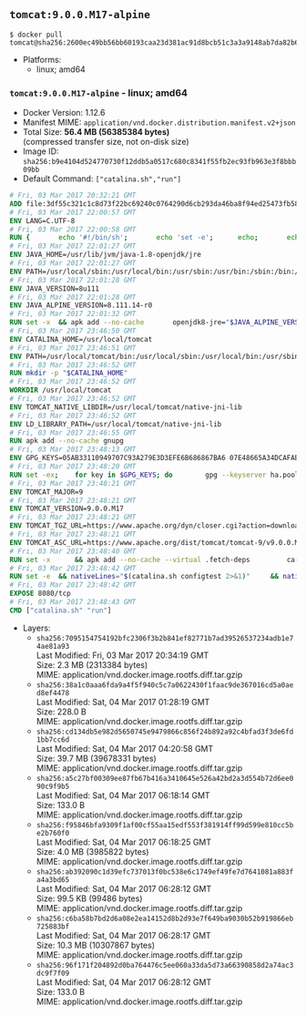 ## `tomcat:9.0.0.M17-alpine`

```console
$ docker pull tomcat@sha256:2600ec49bb56bb60193caa23d381ac91d8bcb51c3a3a9148ab7da82b627e8863
```

-	Platforms:
	-	linux; amd64

### `tomcat:9.0.0.M17-alpine` - linux; amd64

-	Docker Version: 1.12.6
-	Manifest MIME: `application/vnd.docker.distribution.manifest.v2+json`
-	Total Size: **56.4 MB (56385384 bytes)**  
	(compressed transfer size, not on-disk size)
-	Image ID: `sha256:b9e4104d524770730f12ddb5a0517c680c8341f55fb2ec93fb963e3f8bbb09bb`
-	Default Command: `["catalina.sh","run"]`

```dockerfile
# Fri, 03 Mar 2017 20:32:21 GMT
ADD file:3df55c321c1c8d73f22bc69240c0764290d6cb293da46ba8f94ed25473fb5853 in / 
# Fri, 03 Mar 2017 22:00:57 GMT
ENV LANG=C.UTF-8
# Fri, 03 Mar 2017 22:00:58 GMT
RUN { 		echo '#!/bin/sh'; 		echo 'set -e'; 		echo; 		echo 'dirname "$(dirname "$(readlink -f "$(which javac || which java)")")"'; 	} > /usr/local/bin/docker-java-home 	&& chmod +x /usr/local/bin/docker-java-home
# Fri, 03 Mar 2017 22:01:27 GMT
ENV JAVA_HOME=/usr/lib/jvm/java-1.8-openjdk/jre
# Fri, 03 Mar 2017 22:01:27 GMT
ENV PATH=/usr/local/sbin:/usr/local/bin:/usr/sbin:/usr/bin:/sbin:/bin:/usr/lib/jvm/java-1.8-openjdk/jre/bin:/usr/lib/jvm/java-1.8-openjdk/bin
# Fri, 03 Mar 2017 22:01:28 GMT
ENV JAVA_VERSION=8u111
# Fri, 03 Mar 2017 22:01:28 GMT
ENV JAVA_ALPINE_VERSION=8.111.14-r0
# Fri, 03 Mar 2017 22:01:32 GMT
RUN set -x 	&& apk add --no-cache 		openjdk8-jre="$JAVA_ALPINE_VERSION" 	&& [ "$JAVA_HOME" = "$(docker-java-home)" ]
# Fri, 03 Mar 2017 23:46:50 GMT
ENV CATALINA_HOME=/usr/local/tomcat
# Fri, 03 Mar 2017 23:46:51 GMT
ENV PATH=/usr/local/tomcat/bin:/usr/local/sbin:/usr/local/bin:/usr/sbin:/usr/bin:/sbin:/bin:/usr/lib/jvm/java-1.8-openjdk/jre/bin:/usr/lib/jvm/java-1.8-openjdk/bin
# Fri, 03 Mar 2017 23:46:52 GMT
RUN mkdir -p "$CATALINA_HOME"
# Fri, 03 Mar 2017 23:46:52 GMT
WORKDIR /usr/local/tomcat
# Fri, 03 Mar 2017 23:46:52 GMT
ENV TOMCAT_NATIVE_LIBDIR=/usr/local/tomcat/native-jni-lib
# Fri, 03 Mar 2017 23:46:52 GMT
ENV LD_LIBRARY_PATH=/usr/local/tomcat/native-jni-lib
# Fri, 03 Mar 2017 23:46:55 GMT
RUN apk add --no-cache gnupg
# Fri, 03 Mar 2017 23:48:13 GMT
ENV GPG_KEYS=05AB33110949707C93A279E3D3EFE6B686867BA6 07E48665A34DCAFAE522E5E6266191C37C037D42 47309207D818FFD8DCD3F83F1931D684307A10A5 541FBE7D8F78B25E055DDEE13C370389288584E7 61B832AC2F1C5A90F0F9B00A1C506407564C17A3 79F7026C690BAA50B92CD8B66A3AD3F4F22C4FED 9BA44C2621385CB966EBA586F72C284D731FABEE A27677289986DB50844682F8ACB77FC2E86E29AC A9C5DF4D22E99998D9875A5110C01C5A2F6059E7 DCFD35E0BF8CA7344752DE8B6FB21E8933C60243 F3A04C595DB5B6A5F1ECA43E3B7BBB100D811BBE F7DA48BB64BCB84ECBA7EE6935CD23C10D498E23
# Fri, 03 Mar 2017 23:48:20 GMT
RUN set -ex; 	for key in $GPG_KEYS; do 		gpg --keyserver ha.pool.sks-keyservers.net --recv-keys "$key"; 	done
# Fri, 03 Mar 2017 23:48:21 GMT
ENV TOMCAT_MAJOR=9
# Fri, 03 Mar 2017 23:48:21 GMT
ENV TOMCAT_VERSION=9.0.0.M17
# Fri, 03 Mar 2017 23:48:21 GMT
ENV TOMCAT_TGZ_URL=https://www.apache.org/dyn/closer.cgi?action=download&filename=tomcat/tomcat-9/v9.0.0.M17/bin/apache-tomcat-9.0.0.M17.tar.gz
# Fri, 03 Mar 2017 23:48:21 GMT
ENV TOMCAT_ASC_URL=https://www.apache.org/dist/tomcat/tomcat-9/v9.0.0.M17/bin/apache-tomcat-9.0.0.M17.tar.gz.asc
# Fri, 03 Mar 2017 23:48:40 GMT
RUN set -x 		&& apk add --no-cache --virtual .fetch-deps 		ca-certificates 		tar 		openssl 	&& wget -O tomcat.tar.gz "$TOMCAT_TGZ_URL" 	&& wget -O tomcat.tar.gz.asc "$TOMCAT_ASC_URL" 	&& gpg --batch --verify tomcat.tar.gz.asc tomcat.tar.gz 	&& tar -xvf tomcat.tar.gz --strip-components=1 	&& rm bin/*.bat 	&& rm tomcat.tar.gz* 		&& nativeBuildDir="$(mktemp -d)" 	&& tar -xvf bin/tomcat-native.tar.gz -C "$nativeBuildDir" --strip-components=1 	&& apk add --no-cache --virtual .native-build-deps 		apr-dev 		gcc 		libc-dev 		make 		"openjdk${JAVA_VERSION%%[-~bu]*}"="$JAVA_ALPINE_VERSION" 		openssl-dev 	&& ( 		export CATALINA_HOME="$PWD" 		&& cd "$nativeBuildDir/native" 		&& ./configure 			--libdir="$TOMCAT_NATIVE_LIBDIR" 			--prefix="$CATALINA_HOME" 			--with-apr="$(which apr-1-config)" 			--with-java-home="$(docker-java-home)" 			--with-ssl=yes 		&& make -j$(getconf _NPROCESSORS_ONLN) 		&& make install 	) 	&& runDeps="$( 		scanelf --needed --nobanner --recursive "$TOMCAT_NATIVE_LIBDIR" 			| awk '{ gsub(/,/, "\nso:", $2); print "so:" $2 }' 			| sort -u 			| xargs -r apk info --installed 			| sort -u 	)" 	&& apk add --virtual .tomcat-native-rundeps $runDeps 	&& apk del .fetch-deps .native-build-deps 	&& rm -rf "$nativeBuildDir" 	&& rm bin/tomcat-native.tar.gz
# Fri, 03 Mar 2017 23:48:42 GMT
RUN set -e 	&& nativeLines="$(catalina.sh configtest 2>&1)" 	&& nativeLines="$(echo "$nativeLines" | grep 'Apache Tomcat Native')" 	&& nativeLines="$(echo "$nativeLines" | sort -u)" 	&& if ! echo "$nativeLines" | grep 'INFO: Loaded APR based Apache Tomcat Native library' >&2; then 		echo >&2 "$nativeLines"; 		exit 1; 	fi
# Fri, 03 Mar 2017 23:48:42 GMT
EXPOSE 8080/tcp
# Fri, 03 Mar 2017 23:48:43 GMT
CMD ["catalina.sh" "run"]
```

-	Layers:
	-	`sha256:7095154754192bfc2306f3b2b841ef82771b7ad39526537234adb1e74ae81a93`  
		Last Modified: Fri, 03 Mar 2017 20:34:19 GMT  
		Size: 2.3 MB (2313384 bytes)  
		MIME: application/vnd.docker.image.rootfs.diff.tar.gzip
	-	`sha256:38a1c0aaa6fda9a4f5f940c5c7a0622430f1faac9de367016cd5a0aed8ef4478`  
		Last Modified: Sat, 04 Mar 2017 01:28:19 GMT  
		Size: 228.0 B  
		MIME: application/vnd.docker.image.rootfs.diff.tar.gzip
	-	`sha256:cd134db5e982d5650745e9479866c856f24b892a92c4bfad3f3de6fd1bb7cc6d`  
		Last Modified: Sat, 04 Mar 2017 04:20:58 GMT  
		Size: 39.7 MB (39678331 bytes)  
		MIME: application/vnd.docker.image.rootfs.diff.tar.gzip
	-	`sha256:a5c27bf00309ee87fb67b416a3410645e526a42bd2a3d554b72d6ee090c9f9b5`  
		Last Modified: Sat, 04 Mar 2017 06:18:14 GMT  
		Size: 133.0 B  
		MIME: application/vnd.docker.image.rootfs.diff.tar.gzip
	-	`sha256:f95846bfa9309f1af00cf55aa15edf553f381914ff99d599e810cc5be2b760f0`  
		Last Modified: Sat, 04 Mar 2017 06:18:25 GMT  
		Size: 4.0 MB (3985822 bytes)  
		MIME: application/vnd.docker.image.rootfs.diff.tar.gzip
	-	`sha256:ab392090c1d39efc737013f0bc538e6c1749ef49fe7d7641081a883fa4a3bd65`  
		Last Modified: Sat, 04 Mar 2017 06:28:12 GMT  
		Size: 99.5 KB (99486 bytes)  
		MIME: application/vnd.docker.image.rootfs.diff.tar.gzip
	-	`sha256:c6ba58b7bd2d6a08e2ea14152d8b2d93e7f649ba9030b52b919866eb725883bf`  
		Last Modified: Sat, 04 Mar 2017 06:28:17 GMT  
		Size: 10.3 MB (10307867 bytes)  
		MIME: application/vnd.docker.image.rootfs.diff.tar.gzip
	-	`sha256:96f171f204892d0ba764476c5ee060a33da5d73a66390858d2a74ac3dc9f7f09`  
		Last Modified: Sat, 04 Mar 2017 06:28:12 GMT  
		Size: 133.0 B  
		MIME: application/vnd.docker.image.rootfs.diff.tar.gzip
